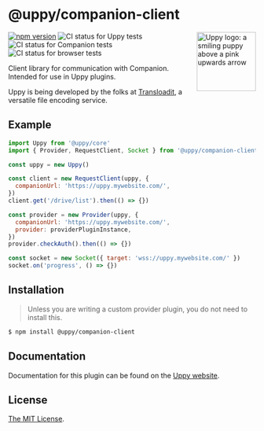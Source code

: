 # @uppy/companion-client

<img src="https://uppy.io/img/logo.svg" width="120" alt="Uppy logo: a smiling puppy above a pink upwards arrow" align="right">

[![npm version](https://img.shields.io/npm/v/@uppy/companion-client.svg?style=flat-square)](https://www.npmjs.com/package/@uppy/companion-client)
![CI status for Uppy tests](https://github.com/transloadit/uppy/workflows/CI/badge.svg)
![CI status for Companion tests](https://github.com/transloadit/uppy/workflows/Companion/badge.svg)
![CI status for browser tests](https://github.com/transloadit/uppy/workflows/End-to-end%20tests/badge.svg)

Client library for communication with Companion. Intended for use in Uppy
plugins.

Uppy is being developed by the folks at [Transloadit](https://transloadit.com),
a versatile file encoding service.

## Example

```js
import Uppy from '@uppy/core'
import { Provider, RequestClient, Socket } from '@uppy/companion-client'

const uppy = new Uppy()

const client = new RequestClient(uppy, {
  companionUrl: 'https://uppy.mywebsite.com/',
})
client.get('/drive/list').then(() => {})

const provider = new Provider(uppy, {
  companionUrl: 'https://uppy.mywebsite.com/',
  provider: providerPluginInstance,
})
provider.checkAuth().then(() => {})

const socket = new Socket({ target: 'wss://uppy.mywebsite.com/' })
socket.on('progress', () => {})
```

## Installation

> Unless you are writing a custom provider plugin, you do not need to install
> this.

```bash
$ npm install @uppy/companion-client
```

## Documentation

Documentation for this plugin can be found on the
[Uppy website](https://uppy.io/docs/companion).

## License

[The MIT License](./LICENSE).
